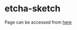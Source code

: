 # etcha-sketch
Page can be accessed from <a href="https://cleargoaldigital.github.io/etcha-sketch/">here</a>